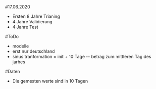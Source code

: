 ##

#17.06.2020
- Ersten 8 Jahre Trianing
- 4 Jahre Validierung
- 4 Jahre Test

#ToDo
- modelle
- erst nur deutschland
- sinus tranformation = init + 10 Tage
-- betrag zum mittleren Tag des jarhes

#Daten
- Die gemesten werte sind in 10 Tagen